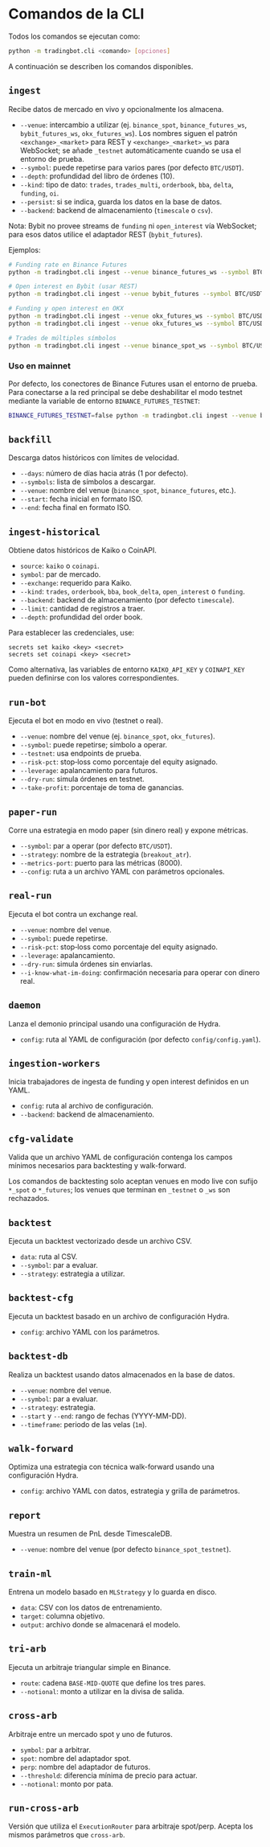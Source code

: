 # Comandos de la CLI

Todos los comandos se ejecutan como:

```bash
python -m tradingbot.cli <comando> [opciones]
```

A continuación se describen los comandos disponibles.

## `ingest`
Recibe datos de mercado en vivo y opcionalmente los almacena.
- `--venue`: intercambio a utilizar (ej. `binance_spot`, `binance_futures_ws`, `bybit_futures_ws`, `okx_futures_ws`). Los nombres siguen el patrón `<exchange>_<market>` para REST y `<exchange>_<market>_ws` para WebSocket; se añade `_testnet` automáticamente cuando se usa el entorno de prueba.
- `--symbol`: puede repetirse para varios pares (por defecto `BTC/USDT`).
- `--depth`: profundidad del libro de órdenes (10).
- `--kind`: tipo de dato: `trades`, `trades_multi`, `orderbook`, `bba`, `delta`, `funding`, `oi`.
- `--persist`: si se indica, guarda los datos en la base de datos.
- `--backend`: backend de almacenamiento (`timescale` o `csv`).

Nota: Bybit no provee streams de `funding` ni `open_interest` vía WebSocket;
para esos datos utilice el adaptador REST (`bybit_futures`).

Ejemplos:

```bash
# Funding rate en Binance Futures
python -m tradingbot.cli ingest --venue binance_futures_ws --symbol BTC/USDT --kind funding

# Open interest en Bybit (usar REST)
python -m tradingbot.cli ingest --venue bybit_futures --symbol BTC/USDT --kind open_interest

# Funding y open interest en OKX
python -m tradingbot.cli ingest --venue okx_futures_ws --symbol BTC/USDT --kind funding
python -m tradingbot.cli ingest --venue okx_futures_ws --symbol BTC/USDT --kind open_interest

# Trades de múltiples símbolos
python -m tradingbot.cli ingest --venue binance_spot_ws --symbol BTC/USDT --symbol ETH/USDT --kind trades_multi
```

### Uso en mainnet

Por defecto, los conectores de Binance Futures usan el entorno de prueba. Para
conectarse a la red principal se debe deshabilitar el modo testnet mediante la
variable de entorno `BINANCE_FUTURES_TESTNET`:

```bash
BINANCE_FUTURES_TESTNET=false python -m tradingbot.cli ingest --venue binance_futures_ws --symbol BTC/USDT --kind funding
```

## `backfill`
Descarga datos históricos con límites de velocidad.
- `--days`: número de días hacia atrás (1 por defecto).
- `--symbols`: lista de símbolos a descargar.
- `--venue`: nombre del venue (`binance_spot`, `binance_futures`, etc.).
- `--start`: fecha inicial en formato ISO.
- `--end`: fecha final en formato ISO.

## `ingest-historical`
Obtiene datos históricos de Kaiko o CoinAPI.
- `source`: `kaiko` o `coinapi`.
- `symbol`: par de mercado.
- `--exchange`: requerido para Kaiko.
- `--kind`: `trades`, `orderbook`, `bba`, `book_delta`, `open_interest` o `funding`.
- `--backend`: backend de almacenamiento (por defecto `timescale`).
- `--limit`: cantidad de registros a traer.
- `--depth`: profundidad del order book.

Para establecer las credenciales, use:

```
secrets set kaiko <key> <secret>
secrets set coinapi <key> <secret>
```

Como alternativa, las variables de entorno `KAIKO_API_KEY` y `COINAPI_KEY`
pueden definirse con los valores correspondientes.

## `run-bot`
Ejecuta el bot en modo en vivo (testnet o real).
- `--venue`: nombre del venue (ej. `binance_spot`, `okx_futures`).
- `--symbol`: puede repetirse; símbolo a operar.
- `--testnet`: usa endpoints de prueba.
- `--risk-pct`: stop‑loss como porcentaje del equity asignado.
- `--leverage`: apalancamiento para futuros.
- `--dry-run`: simula órdenes en testnet.
- `--take-profit`: porcentaje de toma de ganancias.

## `paper-run`
Corre una estrategia en modo paper (sin dinero real) y expone métricas.
- `--symbol`: par a operar (por defecto `BTC/USDT`).
- `--strategy`: nombre de la estrategia (`breakout_atr`).
- `--metrics-port`: puerto para las métricas (8000).
- `--config`: ruta a un archivo YAML con parámetros opcionales.

## `real-run`
Ejecuta el bot contra un exchange real.
- `--venue`: nombre del venue.
- `--symbol`: puede repetirse.
- `--risk-pct`: stop‑loss como porcentaje del equity asignado.
- `--leverage`: apalancamiento.
- `--dry-run`: simula órdenes sin enviarlas.
- `--i-know-what-im-doing`: confirmación necesaria para operar con dinero real.

## `daemon`
Lanza el demonio principal usando una configuración de Hydra.
- `config`: ruta al YAML de configuración (por defecto `config/config.yaml`).

## `ingestion-workers`
Inicia trabajadores de ingesta de funding y open interest definidos en un YAML.
- `config`: ruta al archivo de configuración.
- `--backend`: backend de almacenamiento.

## `cfg-validate`
Valida que un archivo YAML de configuración contenga los campos mínimos
necesarios para backtesting y walk-forward.

Los comandos de backtesting solo aceptan venues en modo live con sufijo
`*_spot` o `*_futures`; los venues que terminan en `_testnet` o `_ws` son
rechazados.

## `backtest`
Ejecuta un backtest vectorizado desde un archivo CSV.
- `data`: ruta al CSV.
- `--symbol`: par a evaluar.
- `--strategy`: estrategia a utilizar.

## `backtest-cfg`
Ejecuta un backtest basado en un archivo de configuración Hydra.
- `config`: archivo YAML con los parámetros.

## `backtest-db`
Realiza un backtest usando datos almacenados en la base de datos.
- `--venue`: nombre del venue.
- `--symbol`: par a evaluar.
- `--strategy`: estrategia.
- `--start` y `--end`: rango de fechas (YYYY-MM-DD).
- `--timeframe`: periodo de las velas (`1m`).

## `walk-forward`
Optimiza una estrategia con técnica walk-forward usando una configuración
Hydra.
- `config`: archivo YAML con datos, estrategia y grilla de parámetros.

## `report`
Muestra un resumen de PnL desde TimescaleDB.
- `--venue`: nombre del venue (por defecto `binance_spot_testnet`).

## `train-ml`
Entrena un modelo basado en `MLStrategy` y lo guarda en disco.
- `data`: CSV con los datos de entrenamiento.
- `target`: columna objetivo.
- `output`: archivo donde se almacenará el modelo.

## `tri-arb`
Ejecuta un arbitraje triangular simple en Binance.
- `route`: cadena `BASE-MID-QUOTE` que define los tres pares.
- `--notional`: monto a utilizar en la divisa de salida.

## `cross-arb`
Arbitraje entre un mercado spot y uno de futuros.
- `symbol`: par a arbitrar.
- `spot`: nombre del adaptador spot.
- `perp`: nombre del adaptador de futuros.
- `--threshold`: diferencia mínima de precio para actuar.
- `--notional`: monto por pata.

## `run-cross-arb`
Versión que utiliza el `ExecutionRouter` para arbitraje spot/perp.
Acepta los mismos parámetros que `cross-arb`.

